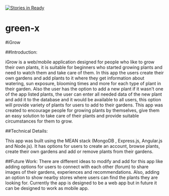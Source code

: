 [![Stories in Ready](https://badge.waffle.io/Green-X/green-x.png?label=ready&title=Ready)](https://waffle.io/Green-X/green-x)
# green-x
#iGrow

##Introduction:

iGrow is a web/mobile application designed for people who like to grow their own plants, it is suitable for beginners who started growing plants and need to watch them and take care of them. In this app the users create their own gardens and add plants to it where they get information about watering, sun exposure, blooming times and more for each type of plant in their garden. Also the user has the option to add a new plant if it wasn't one of the app listed plants, the user can enter all needed data of the new plant and add it to the database and it would be available to all users, this option will provide variety of plants for users to add to their gardens.
This app was created to encourage people for growing plants by themselves, give them an easy solution to take care of their plants and provide suitable circumstances for them to grow.

##Technical Details:

This app was built using the MEAN stack (MongoDB , Express.js, Angular.js and Node.js). It has options for users to create an account, browse plants, create their own gardens and add or remove plants from their gardens.

##Future Work:
There are different ideas to modify and add for this app like adding options for users to connect with each other (forum) to share images of their gardens, experiences and recommendations. Also, adding an option to show nearby stores where users can find the plants they are looking for. Currently the app is designed to be a web app but in future it can be designed to work as mobile app.
